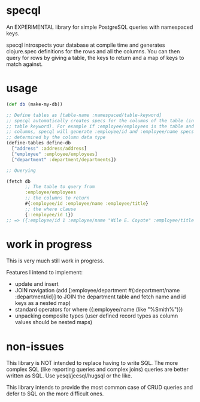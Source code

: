 # specql

An EXPERIMENTAL library for simple PostgreSQL queries with namespaced keys.

specql introspects your database at compile time and generates clojure.spec definitions for the rows
and all the columns.
You can then query for rows by giving a table, the keys to return and a map of keys to match against.


# usage

```clojure
(def db (make-my-db))

;; Define tables as [table-name :namespaced/table-keyword]
;; specql automatically creates specs for the columns of the table (in the same namespace as the
;; table keyword). For example if :employee/employees is the table and it has "id" and "name"
;; columns, specql will generate :employee/id and :employee/name specs with predicates
;; determined by the column data type
(define-tables define-db
  ["address" :address/address]
  ["employee" :employee/employees]
  ["department" :department/departments])

;; Querying

(fetch db
       ;; The table to query from
       :employee/employees
       ;; the columns to return
       #{:employee/id :employee/name :employee/title}
       ;; the where clause
       {::employee/id 1})
;; => ({:employee/id 1 :employee/name "Wile E. Coyote" :employee/title "Super genius"})

```

# work in progress

This is very much still work in progress.

Features I intend to implement:
* update and insert
* JOIN navigation (add [:employee/department #{:department/name :department/id}] to JOIN the department table and fetch name and id keys as a nested map)
* standard operators for where  ({:employee/name (like "%Smith%")})
* unpacking composite types (user defined record types as column values should be nested maps)

# non-issues

This library is NOT intended to replace having to write SQL. The more complex SQL (like
reporting queries and complex joins) queries are better written as SQL. Use yesql/jeesql/hugsql
or the like.

This library intends to provide the most common case of CRUD queries and defer to SQL on the more difficult ones.